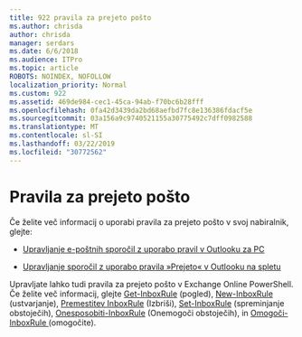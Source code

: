 ```yaml
---
title: 922 pravila za prejeto pošto
ms.author: chrisda
author: chrisda
manager: serdars
ms.date: 6/6/2018
ms.audience: ITPro
ms.topic: article
ROBOTS: NOINDEX, NOFOLLOW
localization_priority: Normal
ms.custom: 922
ms.assetid: 469de984-cec1-45ca-94ab-f70bc6b28fff
ms.openlocfilehash: 0fa42d3439da2bd68aefbd7fc8e136386fdacf5e
ms.sourcegitcommit: 03a156a9c9740521155a30775492c7dff0982588
ms.translationtype: MT
ms.contentlocale: sl-SI
ms.lasthandoff: 03/22/2019
ms.locfileid: "30772562"
---
```

# <a name="inbox-rules"></a>Pravila za prejeto pošto

Če želite več informacij o uporabi pravila za prejeto pošto v svoj nabiralnik, glejte:
  
- [Upravljanje e-poštnih sporočil z uporabo pravil v Outlooku za PC](https://support.office.com/article/c24f5dea-9465-4df4-ad17-a50704d66c59.aspx)
    
- [Upravljanje sporočil z uporabo pravila »Prejeto« v Outlooku na spletu](https://support.office.com/article/8400435c-f14e-4272-9004-1548bb1848f2.aspx)
    
Upravljate lahko tudi pravila za prejeto pošto v Exchange Online PowerShell. Če želite več informacij, glejte [Get-InboxRule](https://docs.microsoft.com/powershell/module/exchange/mailboxes/get-inboxrule) (pogled), [New-InboxRule](https://docs.microsoft.com/powershell/module/exchange/mailboxes/new-inboxrule) (ustvarjanje), [Premestitev InboxRule](https://docs.microsoft.com/powershell/module/exchange/mailboxes/remove-inboxrule) (Izbriši), [Set-InboxRule](https://docs.microsoft.com/powershell/module/exchange/mailboxes/set-inboxrule) (spreminjanje obstoječih), [Onesposobiti-InboxRule](https://docs.microsoft.com/powershell/module/exchange/mailboxes/disable-inboxrule) (Onemogoči obstoječih), in [Omogoči-InboxRule ](https://docs.microsoft.com/powershell/module/exchange/mailboxes/enable-inboxrule)(omogočite). 
  

